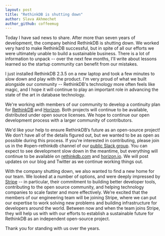 ```yaml
---
layout: post
title: "RethinkDB is shutting down"
author: Slava Akhmechet
author_github: coffeemug
---
```


Today I have sad news to share. After more than seven years of development, the company behind RethinkDB is shutting down. We worked very hard to make RethinkDB successful, but in spite of all our efforts we were ultimately unable to build a sustainable business. There is a lot of information to unpack -- over the next few months, I'll write about lessons learned so the startup community can benefit from our mistakes.

I just installed RethinkDB 2.3.5 on a new laptop and took a few minutes to slow down and play with the product. I'm very proud of what we built alongside our community -- RethinkDB's technology more often feels like magic, and I hope it will continue to play an important role in advancing the state of the art in database technology.

We're working with members of our community to develop a continuity plan for [RethinkDB](https://rethinkdb.com) and [Horizon](https://horizon.io). Both projects will continue to be available, distributed under open source licenses. We hope to continue our open development process with a larger community of contributors.

We'd like your help to ensure RethinkDB’s future as an open-source project! We don’t have all of the details figured out, but we wanted to be as open as possible during this process. If you're interested in contributing, please join us in the #open-rethinkdb channel of our [public Slack group](http://slack.rethinkdb.com). You can expect to see development slow down in the meantime, but everything will continue to be available on [rethinkdb.com]() and [horizon.io](). We will post updates on our blog and Twitter as we continue working things out.


With the company shutting down, we also wanted to find a new home for our team. We looked at a number of options, and were deeply impressed by [Stripe](https://stripe.com) -- in particular, their commitment to building better developer tools, contributing to the open source community, and helping technology companies to scale faster and more effectively. We’re excited that the members of our engineering team will be joining Stripe, where we can put our expertise to work solving new problems and building infrastructure for developers around the world. Between now and when the team joins Stripe, they will help us with with our efforts to establish a sustainable future for RethinkDB as an independent open-source project.

Thank you for standing with us over the years.
